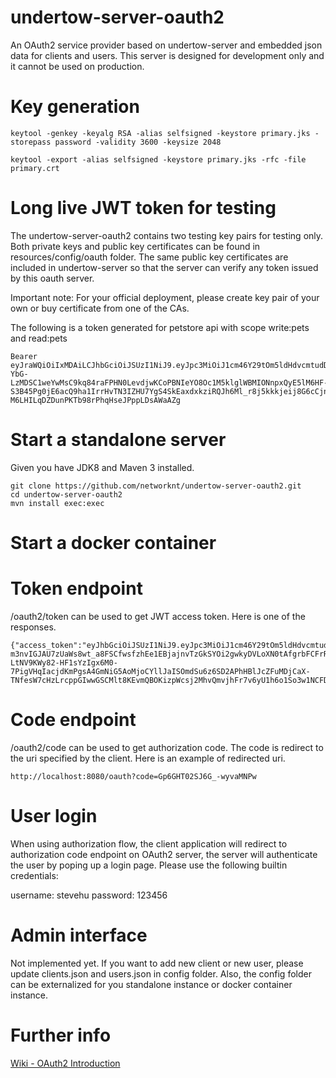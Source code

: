 # undertow-server-oauth2
An OAuth2 service provider based on undertow-server and embedded json data for clients and users. This server is
designed for development only and it cannot be used on production.


# Key generation


```
keytool -genkey -keyalg RSA -alias selfsigned -keystore primary.jks -storepass password -validity 3600 -keysize 2048

keytool -export -alias selfsigned -keystore primary.jks -rfc -file primary.crt

```

# Long live JWT token for testing

The undertow-server-oauth2 contains two testing key pairs for testing only. Both private keys and public key certificates
can be found in resources/config/oauth folder. The same public key certificates are included in undertow-server so that
the server can verify any token issued by this oauth server.

Important note:
For your official deployment, please create key pair of your own or buy certificate from one of
the CAs.

The following is a token generated for petstore api with scope write:pets and read:pets

```
Bearer eyJraWQiOiIxMDAiLCJhbGciOiJSUzI1NiJ9.eyJpc3MiOiJ1cm46Y29tOm5ldHdvcmtudDpvYXV0aDI6djEiLCJhdWQiOiJ1cm46Y29tLm5ldHdvcmtudCIsImV4cCI6MTc5MDAwMDU1MSwianRpIjoicHVEMEN2RWNFblZyQVEtNEtBNENKQSIsImlhdCI6MTQ3NDY0MDU1MSwibmJmIjoxNDc0NjQwNDMxLCJ2ZXJzaW9uIjoiMS4wIiwidXNlcl9pZCI6InN0ZXZlIiwidXNlcl90eXBlIjoiRU1QTE9ZRUUiLCJjbGllbnRfaWQiOiJmN2Q0MjM0OC1jNjQ3LTRlZmItYTUyZC00YzU3ODc0MjFlNzIiLCJzY29wZSI6WyJ3cml0ZTpwZXRzIiwicmVhZDpwZXRzIl19.U9HPvFOxeyWD_zTxMWY8JI263Am81KNpgRDMdHX42epNk_pDpPv2_rYjDHMGWrUfVLQKKLXueKxJuMyCmbBHfCkJqkmb6__44Y2t8CMHcUPvtKpuoF-YbG-LzMDSC1weYwMsC9kq84raFPHN0LevdjwKCoPBNIeYO8Oc1M5klglWBMIONnpxQyE5lM6HF-S3B45Pg0jE6acQ9ha1IrrHvTN3IZHU7YgS4SkEaxdxkziRQJh6Ml_r8j5kkkjeij8G6cCjn4XSQ0L6J3iGXmeClnAEYkDmoZBpYb_RCcNRxEmNaqz-M6LHILqDZDunPKTb98rPhqHseJPppLDsAWaAZg
```



# Start a standalone server

Given you have JDK8 and Maven 3 installed.

```
git clone https://github.com/networknt/undertow-server-oauth2.git
cd undertow-server-oauth2
mvn install exec:exec

```

# Start a docker container



# Token endpoint
/oauth2/token can be used to get JWT access token. Here is one of the responses.


```
{"access_token":"eyJhbGciOiJSUzI1NiJ9.eyJpc3MiOiJ1cm46Y29tOm5ldHdvcmtudDpvYXV0aDI6djEiLCJhdWQiOiJ1cm46Y29tLm5ldHdvcmtudCIsImV4cCI6MTQ3MjgzNTE0NiwianRpIjoidko5NnZVWFVoTmd3a29OWkhHWnZHdyIsImlhdCI6MTQ3MjgzNDU0NiwibmJmIjoxNDcyODM0NDI2LCJ2ZXJzaW9uIjoiMS4wIiwidXNlcl9pZCI6InN0ZXZlIiwidXNlcl90eXBlIjoiRU1QTE9ZRUUiLCJjbGllbnRfaWQiOiJhYWFhYWFhYS0xMjM0LTEyMzQtMTIzNC1iYmJiYmJiYiIsInNjb3BlIjpbImFwaS5yIiwiYXBpLnciXX0.ZAIUYASDUO_4g9hmWFNYy4Zg1oDg-m3nvIGJAU7zUaWs8wt_a8FSCfwsfzhEe1EBjajnvTzGkSYOi2gwkyDVLoXN0tAfgrbFCFrR-LtNV9KWy82-HF1sYzIgx6M0-7PigVHqIacjdKmPgsA4GmNiG5AoMjoCYllJaISOmdSu6z6SD2APhHBlJcZFuMDjCaX-TNfesW7cHzLrcppGIwwGSCMlt8KEvmQBOKizpWcsj2MhvQmvjhFr7v6yU1h6o1So3w1NCFDK421Qwx4Pcbew912dJ9dOOOdQ4IbmI3757VF88QeJbI8SgjzlMX3t6KPLtyBkGs9geAU40Ui7pjzROQ"}
```


# Code endpoint
/oauth2/code can be used to get authorization code. The code is redirect to the uri specified by the
client. Here is an example of redirected uri.

```
http://localhost:8080/oauth?code=Gp6GHT02SJ6G_-wyvaMNPw
```

# User login

When using authorization flow, the client application will redirect to authorization code endpoint on
OAuth2 server, the server will authenticate the user by poping up a login page. Please use the
following builtin credentials:

username: stevehu
password: 123456


# Admin interface

Not implemented yet. If you want to add new client or new user, please update clients.json and users.json
in config folder. Also, the config folder can be externalized for you standalone instance or docker
container instance.

# Further info

[Wiki - OAuth2 Introduction](https://github.com/networknt/undertow-server-oauth2/wiki/OAuth2-Introduction)

